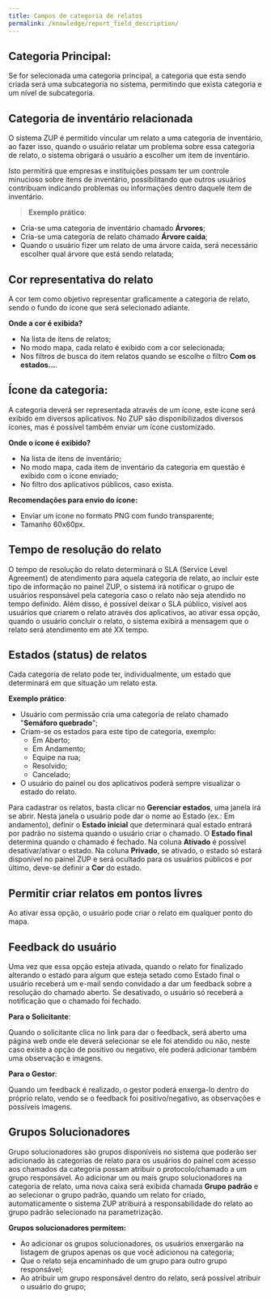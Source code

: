 ```yaml
---
title: Campos de categoria de relatos
permalink: /knowledge/report_field_description/
---
```


## Categoria Principal:

Se for selecionada uma categoria principal, a categoria que esta sendo criada será uma subcategoria no sistema, permitindo que exista categoria e um nível de subcategoria.

## Categoria de inventário relacionada

O sistema ZUP é permitido vincular um relato a uma categoria de inventário, ao fazer isso, quando o usuário relatar um problema sobre essa categoria de relato, o sistema obrigará o usuário a escolher um item de inventário.

Isto permitirá que empresas e instituições possam ter um controle minucioso sobre itens de inventário, possibilitando que outros usuários contribuam indicando problemas ou informações dentro daquele item de inventário.

> **Exemplo prático**:
* Cria-se uma categoria de inventário chamado **Árvores**;
* Cria-se uma categoria de relato chamado **Árvore caída**;
* Quando o usuário fizer um relato de uma árvore caída, será necessário escolher qual árvore que está sendo relatada;

## Cor representativa do relato

A cor tem como objetivo representar graficamente a categoria de relato, sendo o fundo do ícone que será selecionado adiante.

**Onde a cor é exibida?**
* Na lista de itens de relatos;
* No modo mapa, cada relato é exibido com a cor selecionada;
* Nos filtros de busca do item relatos quando se escolhe o filtro **Com os estados...**.

## Ícone da categoria:

A categoria deverá ser representada através de um ícone, este ícone será exibido em diversos aplicativos. No ZUP são disponibilizados diversos ícones, mas é possível também enviar um ícone customizado.

**Onde o ícone é exibido?**
* Na lista de itens de inventário;
* No modo mapa, cada item de inventário da categoria em questão é exibido com o ícone enviado;
* No filtro dos aplicativos públicos, caso exista.

**Recomendações para envio do ícone:**
* Enviar um ícone no formato PNG com fundo transparente;
* Tamanho 60x60px.

## Tempo de resolução do relato

O tempo de resolução do relato determinará o SLA (Service Level Agreement) de atendimento para aquela categoria de relato, ao incluir este tipo de informação no painel ZUP, o sistema irá notificar o grupo de usuários responsável pela categoria caso o relato não seja atendido no tempo definido. Além disso, é possível deixar o SLA público, visível aos usuários que criarem o relato através dos aplicativos, ao ativar essa opção, quando o usuário concluir o relato, o sistema exibirá a mensagem que o relato será atendimento em até XX tempo.



## Estados (status) de relatos

Cada categoria de relato pode ter, individualmente, um estado que determinará em que situação um relato esta.

**Exemplo prático**:
* Usuário com permissão cria uma categoria de relato chamado "**Semáforo quebrado**";
* Criam-se os estados para este tipo de categoria, exemplo:
  * Em Aberto;
  * Em Andamento;
  * Equipe na rua;
  * Resolvido;
  * Cancelado;
* O usuário do painel ou dos aplicativos poderá sempre visualizar o estado do relato.

Para cadastrar os relatos, basta clicar no **Gerenciar estados**, uma janela irá se abrir. Nesta janela o usuário pode dar o nome ao Estado (ex.: Em andamento), definir o **Estado inicial** que determinará qual estado entrará por padrão no sistema quando o usuário criar o chamado. O **Estado final** determina quando o chamado é fechado. Na coluna **Ativado** é possível desativar/ativar o estado. Na coluna **Privado**, se ativado, o estado só estará disponível no painel ZUP e será ocultado para os usuários públicos e por último, deve-se definir a **Cor** do estado.


## Permitir criar relatos em pontos livres

Ao ativar essa opção, o usuário pode criar o relato em qualquer ponto do mapa.

## Feedback do usuário

Uma vez que essa opção esteja ativada, quando o relato for finalizado alterando o estado para algum que esteja setado como Estado final o usuário receberá um e-mail sendo convidado a dar um feedback sobre a resolução do chamado aberto. Se desativado, o usuário só receberá a notificação que o chamado foi fechado.

**Para o Solicitante**:

Quando o solicitante clica no link para dar o feedback, será aberto uma página web onde ele deverá selecionar se ele foi atendido ou não, neste caso existe a opção de positivo ou negativo, ele poderá adicionar também uma observação e imagens.

**Para o Gestor**:

Quando um feedback é realizado, o gestor poderá enxerga-lo dentro do próprio relato, vendo se o feedback foi positivo/negativo, as observações e possíveis imagens.




## Grupos Solucionadores

Grupo solucionadores são grupos disponíveis no sistema que poderão ser adicionado às categorias de relato para os usuários do painel com acesso aos chamados da categoria possam atribuir o protocolo/chamado a um grupo responsável. Ao adicionar um ou mais grupo solucionadores na categoria de relato, uma nova caixa será exibida chamada **Grupo padrão** e ao selecionar o grupo padrão, quando um relato for criado, automaticamente o sistema ZUP atribuirá a responsabilidade do relato ao grupo padrão selecionado na parametrização.

**Grupos solucionadores permitem:**
* Ao adicionar os grupos solucionadores, os usuários enxergarão na listagem de grupos apenas os que você adicionou na categoria;
* Que o relato seja encaminhado de um grupo para outro grupo responsável;
* Ao atribuir um grupo responsável dentro do relato, será possível atribuir o usuário do grupo;

